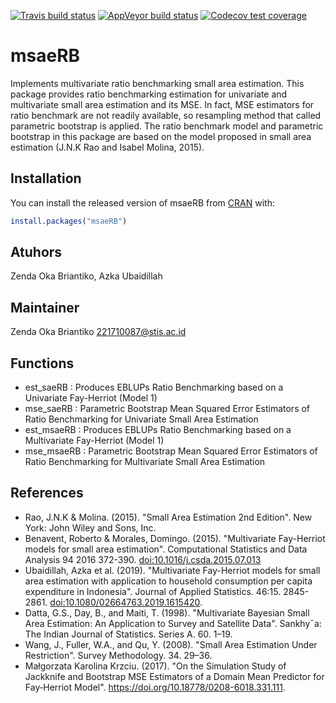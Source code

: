 
[![Travis build
status](https://travis-ci.com/zendaokab/msaeRB.svg?branch=main)](https://travis-ci.com/zendaokab/msaeRB)
[![AppVeyor build
status](https://ci.appveyor.com/api/projects/status/github/zendaokab/msaeRB?branch=main&svg=true)](https://ci.appveyor.com/project/zendaokab/msaeRB)
[![Codecov test
coverage](https://codecov.io/gh/zendaokab/msaeRB/branch/main/graph/badge.svg)](https://codecov.io/gh/zendaokab/msaeRB?branch=main)

<!-- README.md is generated from README.Rmd. Please edit that file -->

# msaeRB

Implements multivariate ratio benchmarking small area estimation. This package provides ratio benchmarking estimation for univariate and multivariate small area estimation and its MSE. In fact, MSE estimators for ratio benchmark are not readily available, so resampling method that called parametric bootstrap is applied. The ratio benchmark model and parametric bootstrap in this package are based on the model proposed in small area estimation (J.N.K Rao and Isabel Molina, 2015). 

## Installation

You can install the released version of msaeRB from
[CRAN](https://CRAN.R-project.org) with:

``` r
install.packages("msaeRB")
```

## Atuhors

Zenda Oka Briantiko, Azka Ubaidillah

## Maintainer

Zenda Oka Briantiko <221710087@stis.ac.id>

## Functions

  - est\_saeRB : Produces EBLUPs Ratio Benchmarking based on a
    Univariate Fay-Herriot (Model 1)
  - mse\_saeRB : Parametric Bootstrap Mean Squared Error Estimators of
    Ratio Benchmarking for Univariate Small Area Estimation
  - est\_msaeRB : Produces EBLUPs Ratio Benchmarking based on a
    Multivariate Fay-Herriot (Model 1)
  - mse\_msaeRB : Parametric Bootstrap Mean Squared Error Estimators of
    Ratio Benchmarking for Multivariate Small Area Estimation

## References

  - Rao, J.N.K & Molina. (2015). "Small Area Estimation 2nd Edition". New York: John Wiley and      Sons, Inc.
  - Benavent, Roberto & Morales, Domingo. (2015). "Multivariate Fay-Herriot models for small        area estimation". Computational Statistics and Data Analysis 94 2016 372-390.                   <doi:10.1016/j.csda.2015.07.013>
  - Ubaidillah, Azka et al. (2019). "Multivariate Fay-Herriot models for small area estimation      with application to household consumption per capita expenditure in Indonesia". Journal of      Applied Statistics. 46:15. 2845-2861. <doi:10.1080/02664763.2019.1615420>.
  - Datta, G.S., Day, B., and Maiti, T. (1998). "Multivariate Bayesian Small Area Estimation: An     Application to Survey and Satellite Data". Sankhy¯a: The Indian Journal of Statistics.          Series A. 60. 1–19.
  - Wang, J., Fuller, W.A., and Qu, Y. (2008). "Small Area Estimation Under Restriction". Survey     Methodology. 34. 29–36.
  - Małgorzata Karolina Krzciu. (2017). "On the Simulation Study of Jackknife and Bootstrap MSE     Estimators of a Domain Mean Predictor for Fay‑Herriot Model".                                   <https://doi.org/10.18778/0208-6018.331.111>.
